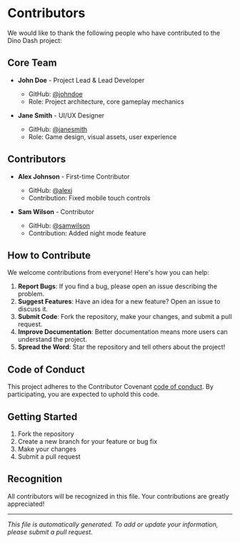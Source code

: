 # Contributors

We would like to thank the following people who have contributed to the Dino Dash project:

## Core Team

- **John Doe** - Project Lead & Lead Developer
  - GitHub: [@johndoe](https://github.com/johndoe)
  - Role: Project architecture, core gameplay mechanics

- **Jane Smith** - UI/UX Designer
  - GitHub: [@janesmith](https://github.com/janesmith)
  - Role: Game design, visual assets, user experience

## Contributors

- **Alex Johnson** - First-time Contributor
  - GitHub: [@alexj](https://github.com/alexj)
  - Contribution: Fixed mobile touch controls

- **Sam Wilson** - Contributor
  - GitHub: [@samwilson](https://github.com/samwilson)
  - Contribution: Added night mode feature

## How to Contribute

We welcome contributions from everyone! Here's how you can help:

1. **Report Bugs**: If you find a bug, please open an issue describing the problem.
2. **Suggest Features**: Have an idea for a new feature? Open an issue to discuss it.
3. **Submit Code**: Fork the repository, make your changes, and submit a pull request.
4. **Improve Documentation**: Better documentation means more users can understand the project.
5. **Spread the Word**: Star the repository and tell others about the project!

## Code of Conduct

This project adheres to the Contributor Covenant [code of conduct](CODE_OF_CONDUCT.md). By participating, you are expected to uphold this code.

## Getting Started

1. Fork the repository
2. Create a new branch for your feature or bug fix
3. Make your changes
4. Submit a pull request

## Recognition

All contributors will be recognized in this file. Your contributions are greatly appreciated!

---

*This file is automatically generated. To add or update your information, please submit a pull request.*
